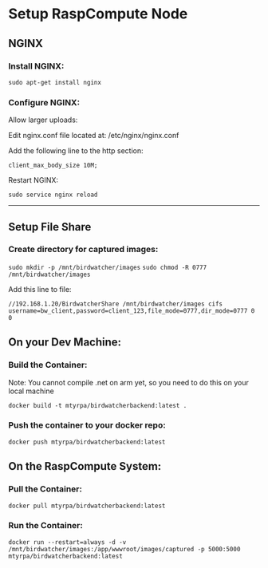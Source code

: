 # Setup RaspCompute Node

## NGINX

### Install NGINX:

`sudo apt-get install nginx`

### Configure NGINX:

Allow larger uploads:

Edit nginx.conf file located at: /etc/nginx/nginx.conf

Add the following line to the http section:

```set client body size to 10M
client_max_body_size 10M;
```

Restart NGINX:

`sudo service nginx reload`

---

## Setup File Share

### Create directory for captured images:

`sudo mkdir -p /mnt/birdwatcher/images`
`sudo chmod -R 0777 /mnt/birdwatcher/images`

Add this line to file:

`//192.168.1.20/BirdwatcherShare /mnt/birdwatcher/images cifs username=bw_client,password=client_123,file_mode=0777,dir_mode=0777 0 0`

## On your Dev Machine:

### Build the Container: 
Note: You cannot compile .net on arm yet, so you need to do this on your local machine

`docker build -t mtyrpa/birdwatcherbackend:latest .`

### Push the container to your docker repo:

`docker push mtyrpa/birdwatcherbackend:latest`
	
## On the RaspCompute System:

### Pull the Container:

`docker pull mtyrpa/birdwatcherbackend:latest`

### Run the Container:

`docker run --restart=always -d -v /mnt/birdwatcher/images:/app/wwwroot/images/captured -p 5000:5000 mtyrpa/birdwatcherbackend:latest`

